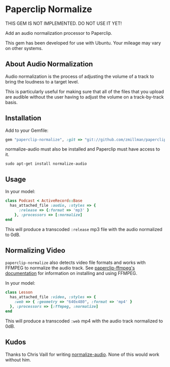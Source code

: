 # Paperclip Normalize #

THIS GEM IS NOT IMPLEMENTED. DO NOT USE IT YET!

Add an audio normalization processor to Paperclip.

This gem has been developed for use with Ubuntu. Your mileage may vary on other systems.

## About Audio Normalization ##

Audio normalization is the process of adjusting the volume of a track to bring the loudness to a target level.

This is particularly useful for making sure that all of the files that you upload are audible without the user having to adjust the volume on a track-by-track basis.

## Installation ##

Add to your Gemfile:

```ruby
gem "paperclip-normalize", :git => "git://github.com/zmillman/paperclip-normalize.git"
```
  
normalize-audio must also be installed and Paperclip must have access to it.

```
sudo apt-get install normalize-audio
```

## Usage ##

In your model:

```ruby
class Podcast < ActiveRecord::Base
  has_attached_file :audio, :styles => {
      :release => {:format => 'mp3' }
    }, :processors => [:normalize]
end
```

This will produce a transcoded `:release` mp3 file with the audio normalized to 0dB.

## Normalizing Video ##

`paperclip-normalize` also detects video file formats and works with FFMPEG to normalize the audio track. See [paperclip-ffmpeg's documentation](https://github.com/owahab/paperclip-ffmpeg) for information on installing and using FFMPEG.

In your model:

```ruby
class Lesson
  has_attached_file :video, :styles => {
    :web => { :geometry => "640x480", :format => 'mp4' }
  }, :processors => [:ffmpeg, :normalize]
end
```

This will produce a transcoded `:web` mp4 with the audio track normalized to 0dB.

## Kudos ##

Thanks to Chris Vaill for writing [normalize-audio](http://normalize.nongnu.org/README.html). None of this would work without him.
